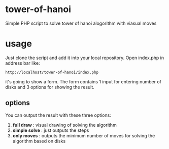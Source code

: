 # tower-of-hanoi
Simple PHP script to solve tower of hanoi alogorithm with viasual moves

# usage
Just clone the script and add it into your local repository. Open index.php in address bar like:
```
http://localhost/tower-of-hanoi/index.php
```

it's going to show a form.
The form contains 1 input for entering number of disks and 3 options for showing the result.

## options
You can output the result with these three options:

1) **full draw** : visual drawing of solving the algorithm
2) **simple solve** : just outputs the steps
3) **only moves** : outputs the minimum number of moves for solving the algorithm based on disks

